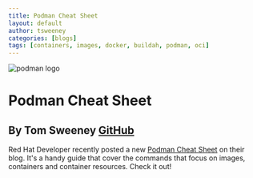 ```yaml
---
title: Podman Cheat Sheet
layout: default
author: tsweeney
categories: [blogs]
tags: [containers, images, docker, buildah, podman, oci]
---
```


![podman logo](../static/vectors/raw/podman.svg)

# Podman Cheat Sheet

## By Tom Sweeney [GitHub](https://github.com/TomSweeneyRedhat)

Red Hat Developer recently posted a new [Podman Cheat Sheet](https://developers.redhat.com/cheat-sheets/podman-basics/) on their blog. It's a handy guide that cover the commands that focus on images, containers and container resources. Check it out!
